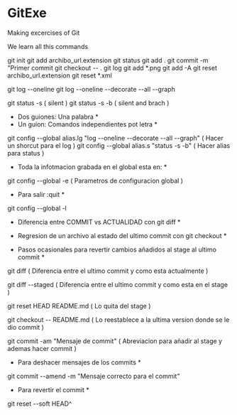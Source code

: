# GitExe
Making excercises of Git 


We learn all this commands 

git init
git add archibo_url.extension
git status
git add .
git commit -m "Primer commit 
git checkout -- .
git log
git add *.png
git add -A
git reset archibo_url.extension
git reset *.xml

git log --oneline
git log --oneline --decorate --all --graph

git status -s ( silent )
git status -s -b ( silent and brach )

* Dos guiones: Una palabra *
* Un guion: Comandos independientes pot letra *


git config --global alias.lg "log --oneline --decorate --all --graph" ( Hacer un shorcut para el log )
git config --global alias.s "status -s -b" ( Hacer alias para status )

* Toda la infotmacion grabada en el global esta  en: *

git config --global -e ( Parametros de configuracion global )

* Para salir :quit *

git config --global -l


* Diferencia entre COMMIT vs ACTUALIDAD con git diff *

* Regresion de un archivo al estado del ultimo commit con git checkout *

* Pasos ocasionales para revertir cambios añadidos al stage al ultimo commit *

git diff ( Diferencia entre el ultimo commit y como esta actualmente )

git diff --staged ( Diferencia entre el ultimo commit y como esta en el stage )

git reset HEAD README.md ( Lo quita del stage )

git checkout -- README.md ( Lo reestablece a la ultima version donde se le dio commit )


git commit -am "Mensaje de commit" ( Abreviacion para añadir al stage y ademas hacer commit )


* Para deshacer mensajes de los commits *

git commit --amend -m "Mensaje correcto para el commit"

* Para revertir el commit *

git reset --soft HEAD^
